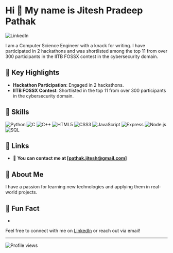 # Hi 👋 My name is Jitesh Pradeep Pathak

![LinkedIn](https://img.shields.io/badge/Connect-with%20me-blue?style=flat-square&logo=linkedin)

I am a Computer Science Engineer with a knack for writing. I have participated in 2 hackathons and was shortlisted among the top 11 from over 300 participants in the IITB FOSSX contest in the cybersecurity domain.

## 🌟 Key Highlights
- **Hackathon Participation**: Engaged in 2 hackathons.
- **IITB FOSSX Contest**: Shortlisted in the top 11 from over 300 participants in the cybersecurity domain.

## 💼 Skills
![Python](https://img.shields.io/badge/Python-3776AB?style=flat&logo=python&logoColor=white)
![C](https://img.shields.io/badge/C-A8B9CC?style=flat&logo=c&logoColor=white)
![C++](https://img.shields.io/badge/C++-00599C?style=flat&logo=c%2B%2B&logoColor=white)
![HTML5](https://img.shields.io/badge/HTML5-E34F26?style=flat&logo=html5&logoColor=white)
![CSS3](https://img.shields.io/badge/CSS3-1572B6?style=flat&logo=css3&logoColor=white)
![JavaScript](https://img.shields.io/badge/JavaScript-F7DF1E?style=flat&logo=javascript&logoColor=black)
![Express](https://img.shields.io/badge/Express-000000?style=flat&logo=express&logoColor=white)
![Node.js](https://img.shields.io/badge/Node.js-339933?style=flat&logo=nodedotjs&logoColor=white)
![SQL](https://img.shields.io/badge/SQL-4479A1?style=flat&logo=postgresql&logoColor=white)

## 🔗 Links
- 📧 **You can contact me at [pathak.jitesh@gmail.com]**

## 🚀 About Me
I have a passion for learning new technologies and applying them in real-world projects.

## 🦸 Fun Fact
- 

Feel free to connect with me on [LinkedIn](https://www.linkedin.com/in/jitesh-pathak) or reach out via email!

---

![Profile views](https://gpvc.arturio.dev/jiteshpathak)
